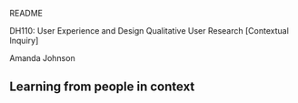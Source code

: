 README


DH110: User Experience and Design
Qualitative User Research [Contextual Inquiry]

Amanda Johnson

Learning from people in context
---
